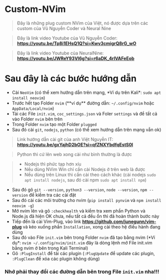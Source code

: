 # Custom-NVim

> Đây là những plug custom NVim của Việt, nó được dựa trên các custom của Vũ Nguyễn Coder và Neural Nine

> Đây là link video Youtube của Vũ Nguyễn Coder: **https://youtu.be/Tp8i1EHsQ1Q?si=Kwv3cmigrQ8rG_wO**

> Đây là link video Youtube của NeuralNine: **https://youtu.be/JWReY93Vl6g?si=r6aDK_4rlVAFeEob**


# Sau đây là các bước hướng dẫn
- Cài `NeoVim` (có thể xem hướng dẫn trên mạng, \*Ví dụ trên Kali\*: `sudo apt install neovim`)
- Trước hết tạo Folder `nvim` (\*\*ví dụ\*\* đường dẫn: `~/.config/nvim` hoặc `AppData/Local/nvim`)
- Tải các File `init.vim`, `coc_settings.json` và Foler `settings` và để tất cả vào Folder `nvim` bên trên
- Trong Folder `nvim` tạo một Folder `plugged`
- Sau đó cài `git`, `nodejs`, `python` (có thể xem hướng dẫn trên mạng vẫn ok)
> Link hướng dẫn cài git của anh Việt Nguyễn IT: **https://youtu.be/gxYajhD2bOE?si=qfZNXYbdfqEstS0l**

> Python thì cứ lên web xong cài như bình thường là được

> - Nodejs thì phức tạp hơn xíu
> - Nếu dùng NVim Win chỉ cần cài Nodejs ở trên web là được
> - Nếu dùng trên Linux thì cần cài theo cách khác (cài nodejs `sudo apt install nodejs`, sau đó cài npm `sudo apt install npm`)
- Sau đó gõ `git --version`, `python3 --version`, `node --version`, `npm --version` để kiểm tra các cài đặt
- Sau đó cài các môi trường cho nvim (`pip install pynvim` và `npm install neovim -g`)
- Mở nvim lên và gõ `:checkhealth` và kiểm tra xem phần Python và Node.js đã hiện OK chưa, nếu tất cả đều ổn thì đã hoàn thành bước này
- Tiếp đến là cài Vim-Plug, vào link **https://github.com/junegunn/vim-plug** và kéo xuống phần `Installation`, xong cài theo hệ điều hành đang dùng
- Sau đó vào File `init.vim` bên trong Folder `nvim` đã tạo bằng nvim (\*Ví dụ\*: `nvim ~/.config/nvim/init.vim` đây là dòng lệnh mở File init.vim bằng nvim ở bên trong Kali Terminal)
- Gõ `:PlugInstall` để tải các plugin (`:PlugUpdate` để update các plugin, `:PlugClean` để xóa các plugin không dùng)
### Nhớ phải thay đổi các đường dẫn bên trong File `init.vim` nha!!!
